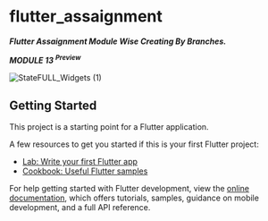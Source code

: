 # flutter_assaignment

***Flutter Assaignment Module Wise Creating By Branches.*** 

***MODULE 13 <sup>Preview</sup>***

![StateFULL_Widgets (1)](https://github.com/user-attachments/assets/53783f98-4983-47c8-86b6-994d8ad28821)



## Getting Started

This project is a starting point for a Flutter application.

A few resources to get you started if this is your first Flutter project:

- [Lab: Write your first Flutter app](https://docs.flutter.dev/get-started/codelab)
- [Cookbook: Useful Flutter samples](https://docs.flutter.dev/cookbook)

For help getting started with Flutter development, view the
[online documentation](https://docs.flutter.dev/), which offers tutorials,
samples, guidance on mobile development, and a full API reference.
